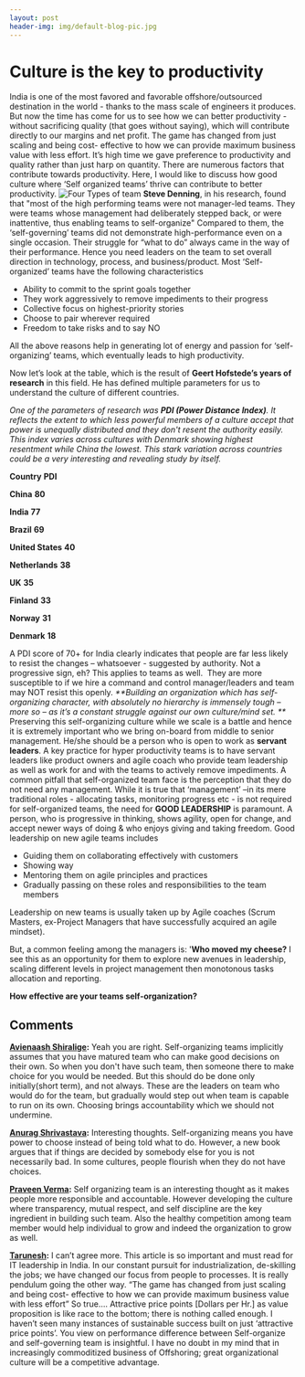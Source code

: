 ```yaml
---
layout: post
header-img: img/default-blog-pic.jpg
---
```


# Culture is the key to productivity

India is one of the most favored and favorable offshore/outsourced destination in the world - thanks to the mass scale of engineers it produces. But now the time has come for us to see how we can better productivity - without sacrificing quality (that goes without saying), which will contribute directly to our margins and net profit. The game has changed from just scaling and being cost- effective to how we can provide maximum business value with less effort. It’s high time we gave preference to productivity and quality rather than just harp on quantity. There are numerous factors that contribute towards productivity. Here, I would like to discuss how good culture where ‘Self organized teams’ thrive can contribute to better productivity.  ![Four Types of team](/wp-content/uploads/2011/12/FourTypesOfTeam.jpg) **Steve Denning**, in his research, found that "most of the high performing teams were not manager-led teams. They were teams whose management had deliberately stepped back, or were inattentive, thus enabling teams to self-organize" Compared to them, the ‘self-governing’ teams did not demonstrate high-performance even on a single occasion. Their struggle for “what to do” always came in the way of their performance. Hence you need leaders on the team to set overall direction in technology, process, and business/product. Most ‘Self-organized’ teams have the following characteristics 

  * Ability to commit to the sprint goals together
  * They work aggressively to remove impediments to their progress
  * Collective focus on highest-priority stories
  * Choose to pair wherever required
  * Freedom to take risks and to say NO

All the above reasons help in generating lot of energy and passion for ‘self-organizing’ teams, which eventually leads to high productivity.

Now let’s look at the table, which is the result of **Geert Hofstede’s years of research** in this field. He has defined multiple parameters for us to understand the culture of different countries.

_One of the parameters of research was **PDI (Power Distance Index)**. It reflects the extent to which less powerful members of a culture accept that power is unequally distributed and they don't resent the authority easily. This index varies across cultures with Denmark showing highest resentment while China the lowest. This stark variation across countries could be a very interesting and revealing study by itself._

**Country**
**PDI**

**China**
**80**

**India**
**77**

**Brazil**
**69**

**United States**
**40**

**Netherlands**
**38**

**UK**
**35**

**Finland**
**33**

**Norway**
**31**

**Denmark**
**18**
  
A PDI score of 70+ for India clearly indicates that people are far less likely to resist the changes – whatsoever - suggested by authority. Not a progressive sign, eh? This applies to teams as well.  They are more susceptible to if we hire a command and control manager/leaders and team may NOT resist this openly. _**Building an organization which has self-organizing character, with absolutely no hierarchy is immensely tough – more so – as it’s a constant struggle against our own culture/mind set. **_ Preserving this self-organizing culture while we scale is a battle and hence it is extremely important who we bring on-board from middle to senior management. He/she should be a person who is open to work as **servant leaders**. A key practice for hyper productivity teams is to have servant leaders like product owners and agile coach who provide team leadership as well as work for and with the teams to actively remove impediments. A common pitfall that self-organized team face is the perception that they do not need any management. While it is true that ‘management’ –in its mere traditional roles - allocating tasks, monitoring progress etc - is not required for self-organized teams, the need for **GOOD LEADERSHIP** is paramount. A person, who is progressive in thinking, shows agility, open for change, and accept newer ways of doing & who enjoys giving and taking freedom. Good leadership on new agile teams includes 

  * Guiding them on collaborating effectively with customers
  * Showing way
  * Mentoring them on agile principles and practices
  * Gradually passing on these roles and responsibilities to the team members

Leadership on new teams is usually taken up by Agile coaches (Scrum Masters, ex-Project Managers that have successfully acquired an agile mindset).

But, a common feeling among the managers is: '**Who moved my cheese?** I see this as an opportunity for them to explore new avenues in leadership, scaling different levels in project management then monotonous tasks allocation and reporting.

**How effective are your teams self-organization?**

## Comments

**[Avienaash Shiralige](#6546 "2012-01-02 11:06:51"):** Yeah you are right. Self-organizing teams implicitly assumes that you have matured team who can make good decisions on their own. So when you don't have such team, then someone there to make choice for you would be needed. But this should do be done only initially(short term), and not always. These are the leaders on team who would do for the team, but gradually would step out when team is capable to run on its own. Choosing brings accountability which we should not undermine.

**[Anurag Shrivastava](#6503 "2011-12-30 16:17:13"):** Interesting thoughts. Self-organizing means you have power to choose instead of being told what to do. However, a new book argues that if things are decided by somebody else for you is not necessarily bad. In some cultures, people flourish when they do not have choices.

**[Praveen Verma](#7006 "2012-01-18 11:12:03"):** Self organizing team is an interesting thought as it makes people more responsible and accountable. However developing the culture where transparency, mutual respect, and self discipline are the key ingredient in building such team. Also the healthy competition among team member would help individual to grow and indeed the organization to grow as well.

**[Tarunesh](#7571 "2012-02-15 22:43:47"):** I can’t agree more. This article is so important and must read for IT leadership in India. In our constant pursuit for industrialization, de-skilling the jobs; we have changed our focus from people to processes. It is really pendulum going the other way. “The game has changed from just scaling and being cost- effective to how we can provide maximum business value with less effort” So true…. Attractive price points [Dollars per Hr.] as value proposition is like race to the bottom; there is nothing called enough. I haven’t seen many instances of sustainable success built on just ‘attractive price points’. You view on performance difference between Self-organize and self-governing team is insightful. I have no doubt in my mind that in increasingly commoditized business of Offshoring; great organizational culture will be a competitive advantage.

